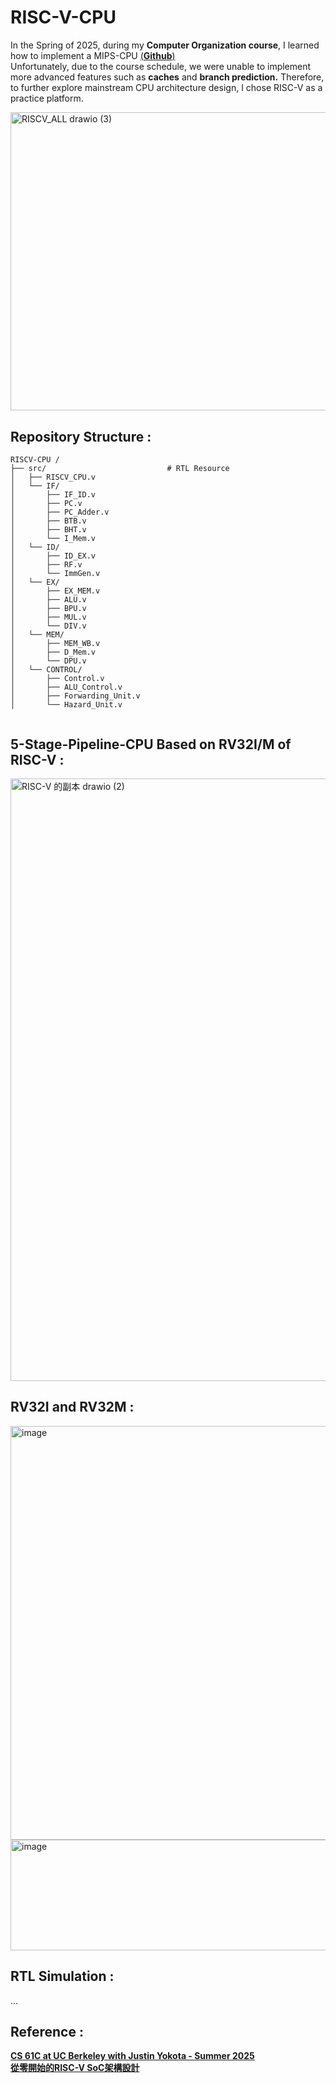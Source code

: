 # RISC-V-CPU
In the Spring of 2025, during my **Computer Organization course**, I learned how to implement a MIPS-CPU [(**Github**)](https://github.com/akira2963753/MIPS-5-stage-pipelined-CPU)   
Unfortunately, due to the course schedule, we were unable to implement more advanced features such as **caches** and **branch prediction.** Therefore, to further explore mainstream CPU architecture design, I chose RISC-V as a practice platform.  
  
<img width="617.4" height="477.4" alt="RISCV_ALL drawio (3)" src="https://github.com/user-attachments/assets/9d67d304-47b1-4591-be26-7a1e44f2c6ed" />   

## Repository Structure :
```
RISCV-CPU /
├── src/                           # RTL Resource
│   ├── RISCV_CPU.v
│   └── IF/
│       ├── IF_ID.v
│       ├── PC.v
│       ├── PC_Adder.v
│       ├── BTB.v
│       ├── BHT.v
│       └── I_Mem.v
│   └── ID/
│       ├── ID_EX.v
│       ├── RF.v
│       └── ImmGen.v
│   └── EX/
│       ├── EX_MEM.v
│       ├── ALU.v
│       ├── BPU.v
│       ├── MUL.v
│       └── DIV.v         
│   └── MEM/
│       ├── MEM_WB.v
│       ├── D_Mem.v
│       └── DPU.v
│   └── CONTROL/
│       ├── Control.v
│       ├── ALU_Control.v
│       ├── Forwarding_Unit.v
│       └── Hazard_Unit.v   
      
```  
   
## 5-Stage-Pipeline-CPU Based on RV32I/M of RISC-V  :    
<img width="2147" height="964" alt="RISC-V 的副本 drawio (2)" src="https://github.com/user-attachments/assets/8f9f5783-ba46-4b96-a9de-866a14257a65" />  

## RV32I and RV32M :  
<img width="570" height="662" alt="image" src="https://github.com/user-attachments/assets/17bd8742-7456-4b52-8ced-78caf17fa577" />  
<img width="570" height="177" alt="image" src="https://github.com/user-attachments/assets/79486f22-eb21-4a10-b238-a6f51e0e17cb" />

## RTL Simulation :  
...  

## Reference :  
[**CS 61C at UC Berkeley with Justin Yokota - Summer 2025**](https://cs61c.org/su25/)    
[**從零開始的RISC-V SoC架構設計**](https://hackmd.io/@w4K9apQGS8-NFtsnFXutfg/B1Re5uGa5#CPU%E6%9E%B6%E6%A7%8B)   
